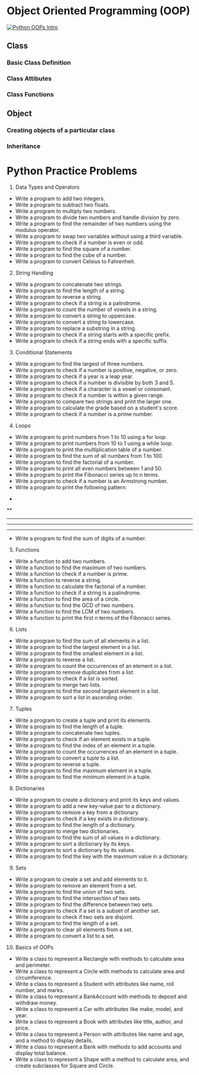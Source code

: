 # Object Oriented Programming (OOP)

[![Python OOPs Intro](https://img.youtube.com/vi/dw0A_xw0glA/0.jpg)](https://www.youtube.com/watch?v=dw0A_xw0glA&t=419s)

## Class
### Basic Class Definition
### Class Attibutes
### Class Functions


## Object
### Creating objects of a particular class

### Inheritance


# Python Practice Problems

1. Data Types and Operators
- Write a program to add two integers.
- Write a program to subtract two floats.
- Write a program to multiply two numbers.
- Write a program to divide two numbers and handle division by zero.
- Write a program to find the remainder of two numbers using the modulus operator.
- Write a program to swap two variables without using a third variable.
- Write a program to check if a number is even or odd.
- Write a program to find the square of a number.
- Write a program to find the cube of a number.
- Write a program to convert Celsius to Fahrenheit.

2. String Handling
- Write a program to concatenate two strings.
- Write a program to find the length of a string.
- Write a program to reverse a string.
- Write a program to check if a string is a palindrome.
- Write a program to count the number of vowels in a string.
- Write a program to convert a string to uppercase.
- Write a program to convert a string to lowercase.
- Write a program to replace a substring in a string.
- Write a program to check if a string starts with a specific prefix.
- Write a program to check if a string ends with a specific suffix.

3. Conditional Statements
- Write a program to find the largest of three numbers.
- Write a program to check if a number is positive, negative, or zero.
- Write a program to check if a year is a leap year.
- Write a program to check if a number is divisible by both 3 and 5.
- Write a program to check if a character is a vowel or consonant.
- Write a program to check if a number is within a given range.
- Write a program to compare two strings and print the larger one.
- Write a program to calculate the grade based on a student's score.
- Write a program to check if a number is a prime number.

4. Loops
- Write a program to print numbers from 1 to 10 using a for loop.
- Write a program to print numbers from 10 to 1 using a while loop.
- Write a program to print the multiplication table of a number.
- Write a program to find the sum of all numbers from 1 to 100.
- Write a program to find the factorial of a number.
- Write a program to print all even numbers between 1 and 50.
- Write a program to print the Fibonacci series up to n terms.
- Write a program to check if a number is an Armstrong number.
- Write a program to print the following pattern:
*
**
***
****
*****

- Write a program to find the sum of digits of a number.

5. Functions
- Write a function to add two numbers.
- Write a function to find the maximum of two numbers.
- Write a function to check if a number is prime.
- Write a function to reverse a string.
- Write a function to calculate the factorial of a number.
- Write a function to check if a string is a palindrome.
- Write a function to find the area of a circle.
- Write a function to find the GCD of two numbers.
- Write a function to find the LCM of two numbers.
- Write a function to print the first n terms of the Fibonacci series.

6. Lists
- Write a program to find the sum of all elements in a list.
- Write a program to find the largest element in a list.
- Write a program to find the smallest element in a list.
- Write a program to reverse a list.
- Write a program to count the occurrences of an element in a list.
- Write a program to remove duplicates from a list.
- Write a program to check if a list is sorted.
- Write a program to merge two lists.
- Write a program to find the second largest element in a list.
- Write a program to sort a list in ascending order.

7. Tuples
- Write a program to create a tuple and print its elements.
- Write a program to find the length of a tuple.
- Write a program to concatenate two tuples.
- Write a program to check if an element exists in a tuple.
- Write a program to find the index of an element in a tuple.
- Write a program to count the occurrences of an element in a tuple.
- Write a program to convert a tuple to a list.
- Write a program to reverse a tuple.
- Write a program to find the maximum element in a tuple.
- Write a program to find the minimum element in a tuple.

8. Dictionaries
- Write a program to create a dictionary and print its keys and values.
- Write a program to add a new key-value pair to a dictionary.
- Write a program to remove a key from a dictionary.
- Write a program to check if a key exists in a dictionary.
- Write a program to find the length of a dictionary.
- Write a program to merge two dictionaries.
- Write a program to find the sum of all values in a dictionary.
- Write a program to sort a dictionary by its keys.
- Write a program to sort a dictionary by its values.
- Write a program to find the key with the maximum value in a dictionary.

9. Sets
- Write a program to create a set and add elements to it.
- Write a program to remove an element from a set.
- Write a program to find the union of two sets.
- Write a program to find the intersection of two sets.
- Write a program to find the difference between two sets.
- Write a program to check if a set is a subset of another set.
- Write a program to check if two sets are disjoint.
- Write a program to find the length of a set.
- Write a program to clear all elements from a set.
- Write a program to convert a list to a set.

10. Basics of OOPs
- Write a class to represent a Rectangle with methods to calculate area and perimeter.
- Write a class to represent a Circle with methods to calculate area and circumference.
- Write a class to represent a Student with attributes like name, roll number, and marks.
- Write a class to represent a BankAccount with methods to deposit and withdraw money.
- Write a class to represent a Car with attributes like make, model, and year.
- Write a class to represent a Book with attributes like title, author, and price.
- Write a class to represent a Person with attributes like name and age, and a method to display details.
- Write a class to represent a Bank with methods to add accounts and display total balance.
- Write a class to represent a Shape with a method to calculate area, and create subclasses for Square and Circle.     